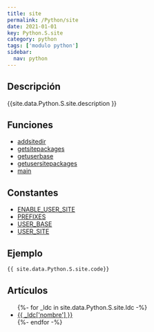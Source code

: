 ```yaml
---
title: site
permalink: /Python/site
date: 2021-01-01
key: Python.S.site
category: python
tags: ['modulo python']
sidebar: 
  nav: python
---
```


## Descripción
{{site.data.Python.S.site.description }}

## Funciones
* [addsitedir](/Python/site/addsitedir/)
* [getsitepackages](/Python/site/getsitepackages/)
* [getuserbase](/Python/site/getuserbase/)
* [getusersitepackages](/Python/site/getusersitepackages/)
* [main](/Python/site/main/)

## Constantes
* [ENABLE_USER_SITE](/Python/site/ENABLE_USER_SITE/)
* [PREFIXES](/Python/site/PREFIXES/)
* [USER_BASE](/Python/site/USER_BASE/)
* [USER_SITE](/Python/site/USER_SITE/)

## Ejemplo
~~~python
{{ site.data.Python.S.site.code}}
~~~

## Artículos
<ul>
{%- for _ldc in site.data.Python.S.site.ldc -%}
   <li>
       <a href="{{_ldc['url'] }}">{{ _ldc['nombre'] }}</a>
   </li>
{%- endfor -%}
</ul>
